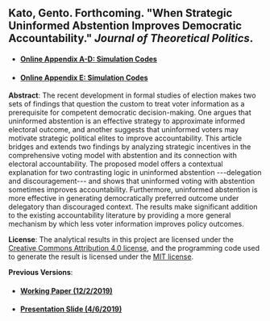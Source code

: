## Kato, Gento. Forthcoming. "When Strategic Uninformed Abstention Improves Democratic Accountability." *Journal of Theoretical Politics*.

* #### [Online Appendix A-D: Simulation Codes](Kato2020whst_appendix.pdf)
* #### [Online Appendix E: Simulation Codes](Kato2020whst_simulations.R)

**Abstract**: The recent development in formal studies of election makes two sets of findings that question the custom to treat voter information as a prerequisite for competent democratic decision-making. One argues that uninformed abstention is an effective strategy to approximate informed electoral outcome, and another suggests that uninformed voters may motivate strategic political elites to improve accountability. This article bridges and extends two findings by analyzing strategic incentives in the comprehensive voting model with abstention and its connection with electoral accountability. The proposed model offers a contextual explanation for two contrasting logic in uninformed abstention ---delegation and discouragement--- and shows that uninformed voting with abstention sometimes improves accountability. Furthermore, uninformed abstention is more effective in generating democratically preferred outcome under delegatory than discouraged context. The results make significant addition to the existing accountability literature by providing a more general mechanism by which less voter information improves policy outcomes.

**License**: The analytical results in this project are licensed under the [Creative Commons Attribution 4.0 license](https://choosealicense.com/licenses/cc-by-4.0/), and the programming code used to generate the result is licensed under the [MIT license](https://choosealicense.com/licenses/mit/).

**Previous Versions**:
* #### [Working Paper (12/2/2019)](Kato2019thlo_main.pdf)
* #### [Presentation Slide (4/6/2019)](Uninformed_Model_040619_MPSA19.pdf)
